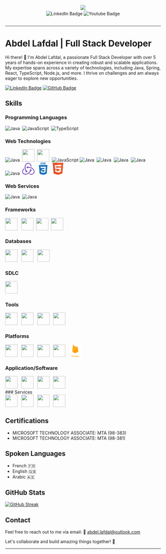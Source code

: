 
<div id="header" align="center">
  <img src="https://media.giphy.com/media/LMcB8XospGZO8UQq87/giphy.gif" width="200"/>
  <div id="badges">
  <img src="https://img.shields.io/badge/LinkedIn-blue?style=for-the-badge&logo=linkedin&logoColor=white" alt="LinkedIn Badge"/>
  <img src="https://img.shields.io/badge/Microsoft_Outlook-0078D4?style=for-the-badge&logo=microsoft-outlook&logoColor=white" alt="Youtube Badge"/>
</div>
  <img src="https://komarev.com/ghpvc/?username=kdraa12&style=flat-square&color=blue" alt=""/>
</div>

---

# Abdel Lafdal | Full Stack Developer

Hi there! 👋 I'm Abdel Lafdal, a passionate Full Stack Developer with over 5 years of hands-on experience in creating robust and scalable applications. My expertise spans across a variety of technologies, including Java, Spring, React, TypeScript, Node.js, and more. I thrive on challenges and am always eager to explore new opportunities.

[![LinkedIn Badge](https://img.shields.io/badge/-LinkedIn-blue?style=flat-square&logo=Linkedin&logoColor=white&link=https://www.linkedin.com/in/abdel-lafdal/)](https://www.linkedin.com/in/abdel-lafdal/)
[![GitHub Badge](https://img.shields.io/badge/-GitHub-black?style=flat-square&logo=GitHub&logoColor=white&link=https://github.com/kdraa12)](https://github.com/kdraa12)




## Skills

### Programming Languages
<div>
    <img src="https://cdn.jsdelivr.net/gh/devicons/devicon/icons/java/java-original.svg" title="Java" alt="Java" width="40" height="40"/>&nbsp;
<img src="https://cdn.jsdelivr.net/gh/devicons/devicon/icons/javascript/javascript-original.svg" title="JavaScript" alt="JavaScript" width="40" height="40"/>&nbsp;
<img src="https://cdn.jsdelivr.net/gh/devicons/devicon/icons/typescript/typescript-original.svg" title="TypeScript" alt="TypeScript" width="40" height="40"/>&nbsp;
</div>

### Web Technologies

<div>
    <img src="https://cdn.jsdelivr.net/gh/devicons/devicon/icons/react/react-original.svg" title="Java" alt="Java" width="40" height="40"/>&nbsp;
  <img src="https://cdn.jsdelivr.net/gh/devicons/devicon/icons/tailwindcss/tailwindcss-plain.svg" width="40" height="40" />&nbsp;
<img src="https://cdn.jsdelivr.net/gh/devicons/devicon/icons/materialui/materialui-original.svg" width="40" height="40"  />&nbsp;
<img src="https://cdn.jsdelivr.net/gh/devicons/devicon/icons/electron/electron-original.svg"
  title="JavaScript" alt="JavaScript" width="40" height="40" 
  />
 <img src="https://gw.alipayobjects.com/zos/rmsportal/KDpgvguMpGfqaHPjicRK.svg" title="Java" alt="Java" width="40" height="40" />&nbsp;
 <img src="https://www.thymeleaf.org/images/thymeleaf.png" title="Java" alt="Java" width="40" height="40" />&nbsp;
 <img src="https://user-images.githubusercontent.com/10379601/29446482-04f7036a-841f-11e7-9872-91d1fc2ea683.png" title="Java" alt="Java" width="40" height="40" />&nbsp;
 <img src="https://webrtc.github.io/webrtc-org/assets/images/webrtc-logo-vert-retro-255x305.png" title="Java" alt="Java" width="40" height="40" />&nbsp;
 <img src="https://react-leaflet.js.org/img/logo.svg" title="Java" alt="Java" width="40" height="40" />&nbsp;
  <img src="https://github.com/devicons/devicon/blob/master/icons/redux/redux-original.svg" title="Redux" alt="Redux " width="40" height="40"/>&nbsp;
  <img src="https://github.com/devicons/devicon/blob/master/icons/css3/css3-plain-wordmark.svg"  title="CSS3" alt="CSS" width="40" height="40"/>&nbsp;
  <img src="https://github.com/devicons/devicon/blob/master/icons/html5/html5-original.svg" title="HTML5" alt="HTML" width="40" height="40"/>&nbsp;
 

</div>


### Web Services
<div>
  <img src="https://www.opc-router.com/wp-content/uploads/2020/04/icon_rest_webservice_600x400px.png" title="Java" alt="Java" width="40" height="40" />&nbsp;
 <img src="https://appstore-data.csml.dev/images/utils_soap.png" title="Java" alt="Java" width="40" height="40" />
</div>
      

### Frameworks
<div>
            <img src="https://cdn.jsdelivr.net/gh/devicons/devicon/icons/spring/spring-original-wordmark.svg" width="40" height="40" />        &nbsp;
            <img src="https://cdn.jsdelivr.net/gh/devicons/devicon/icons/nextjs/nextjs-original-wordmark.svg" width="40" height="40" />&nbsp;
            <img src="https://cdn.jsdelivr.net/gh/devicons/devicon/icons/angularjs/angularjs-original.svg" width="40" height="40" />&nbsp;
            <img src="https://cdn.jsdelivr.net/gh/devicons/devicon/icons/express/express-original-wordmark.svg" width="40" height="40" />&nbsp;
            

</div>
          

### Databases

<div>
 <img src="https://cdn.jsdelivr.net/gh/devicons/devicon/icons/mysql/mysql-original-wordmark.svg" width="40" height="40" /> &nbsp;
 <img src="https://cdn.jsdelivr.net/gh/devicons/devicon/icons/postgresql/postgresql-original-wordmark.svg" width="40" height="40" /> &nbsp;
 <img src="https://cdn.jsdelivr.net/gh/devicons/devicon/icons/mongodb/mongodb-original-wordmark.svg"  width="40" height="40"/> &nbsp;
</div>
          



### SDLC
<div>
<img src="https://w7.pngwing.com/pngs/758/322/png-transparent-agile-software-development-computer-icons-agile-modeling-extreme-programming-technological-sense-runner-blue-service-logo-thumbnail.png" width="40" height="40" /> &nbsp;
</div>

### Tools
<div>
<img src="https://cdn.jsdelivr.net/gh/devicons/devicon/icons/vscode/vscode-original.svg" width="40" height="40" /> &nbsp;
 <img src="https://cdn.jsdelivr.net/gh/devicons/devicon/icons/intellij/intellij-original.svg" width="40" height="40" /> &nbsp;
 <img src="https://cdn.jsdelivr.net/gh/devicons/devicon/icons/git/git-original.svg"  width="40" height="40"/> &nbsp;
<img src="https://cdn.jsdelivr.net/gh/devicons/devicon/icons/github/github-original.svg" width="40" height="40" /> &nbsp;
</div>
          
### Platforms

<div>
            <img src="https://cdn.jsdelivr.net/gh/devicons/devicon/icons/linux/linux-original.svg" width="40" height="40" /> &nbsp;
            <img src="https://cdn.jsdelivr.net/gh/devicons/devicon/icons/nodejs/nodejs-original-wordmark.svg" width="40" height="40" /> &nbsp;
            <img src="https://cdn.jsdelivr.net/gh/devicons/devicon/icons/googlecloud/googlecloud-original.svg" width="40" height="40" /> &nbsp;
            <img src="https://cdn.jsdelivr.net/gh/devicons/devicon/icons/docker/docker-original.svg" width="40" height="40" /> &nbsp;
              <img src="https://github.com/devicons/devicon/blob/master/icons/firebase/firebase-plain-wordmark.svg" title="Firebase" alt="Firebase" width="40" height="40"/>&nbsp;

  
</div>

          

### Application/Software

<div>
            <img src="https://www.dcm4chee.fr/img/Logo_dcm4chee_couleurs.png"  width="40" height="40" /> &nbsp;
            <img src="https://upload.wikimedia.org/wikipedia/commons/0/03/OrthancLogo-2016.png" width="40" height="40" /> &nbsp;
            <img src="https://www.softneta.com/wp-content/uploads/2023/10/MedDream-by-Softneta-www.svg" width="40" height="40" /> &nbsp;
            <img src=https://www.dicomstandard.org/images/librariesprovider2/default-album/dicom-logo.jpg"  width="40" height="40"/> &nbsp;
</div>
### Services

<div>
            <img src="https://pbs.twimg.com/profile_images/1618575477781807105/iDuRlqTe_400x400.jpg" width="40" height="40" /> &nbsp;
            <img src="https://pages.twilio.com/rs/294-TKB-300/images/twilio-logo-red_2.png" width="40" height="40" /> &nbsp;
            <img src="https://static.wikia.nocookie.net/google/images/1/19/Google_Maps_Icon.png"  width="40" height="40"/> &nbsp;
            <img src="https://cnpagency.com/wp-content/uploads/wp-rest.png" width="40" height="40" /> &nbsp;
</div>

## Certifications

- MICROSOFT TECHNOLOGY ASSOCIATE: MTA (98-383)
- MICROSOFT TECHNOLOGY ASSOCIATE: MTA (98-381)

## Spoken Languages

- French 🇫🇷
- English 🇬🇧
- Arabic 🇦🇪
## GitHub Stats

[![GitHub Streak](https://github-readme-streak-stats.herokuapp.com?user=kdraa12&theme=radical&hide_border=true)](https://git.io/streak-stats)

## Contact

Feel free to reach out to me via email: 📧 abdel.lafdal@outlook.com

Let's collaborate and build amazing things together! 🚀

---
